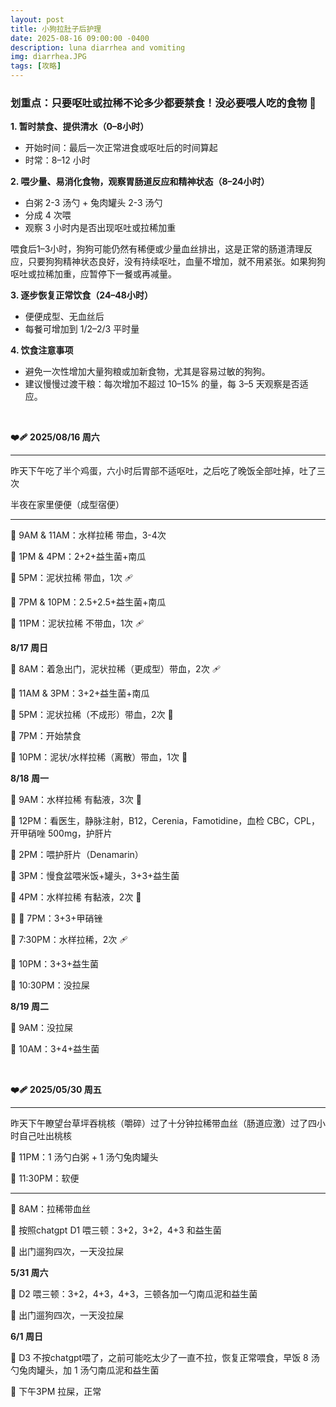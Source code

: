 ```yaml
---
layout: post
title: 小狗拉肚子后护理
date: 2025-08-16 09:00:00 -0400
description: luna diarrhea and vomiting
img: diarrhea.JPG
tags: [攻略]
---
```





### 划重点：只要呕吐或拉稀不论多少都要禁食！没必要喂人吃的食物 🚫



**1. 暂时禁食、提供清水（0–8小时）**

- 开始时间：最后一次正常进食或呕吐后的时间算起
- 时常：8–12 小时


**2. 喂少量、易消化食物，观察胃肠道反应和精神状态（8–24小时）**

- 白粥 2-3 汤勺 + 兔肉罐头 2-3 汤勺
 - 分成 4 次喂
- 观察 3 小时内是否出现呕吐或拉稀加重

喂食后1–3小时，狗狗可能仍然有稀便或少量血丝排出，这是正常的肠道清理反应，只要狗狗精神状态良好，没有持续呕吐，血量不增加，就不用紧张。如果狗狗呕吐或拉稀加重，应暂停下一餐或再减量。


**3. 逐步恢复正常饮食（24–48小时）**

- 便便成型、无血丝后
- 每餐可增加到 1/2–2/3 平时量


**4. 饮食注意事项**

 - 避免一次性增加大量狗粮或加新食物，尤其是容易过敏的狗狗。
- 建议慢慢过渡干粮：每次增加不超过 10–15% 的量，每 3–5 天观察是否适应。

<br>

**❤️‍🩹 2025/08/16 周六**

<hr>

昨天下午吃了半个鸡蛋，六小时后胃部不适呕吐，之后吃了晚饭全部吐掉，吐了三次

半夜在家里便便（成型宿便）

<hr>

🔔 9AM & 11AM：水样拉稀 带血，3-4次

🥣 1PM & 4PM：2+2+益生菌+南瓜

🦮 5PM：泥状拉稀 带血，1次 🩹

🥣 7PM & 10PM：2.5+2.5+益生菌+南瓜

🦮 11PM：泥状拉稀 不带血，1次 🩹

**8/17 周日**

🦮 8AM：着急出门，泥状拉稀（更成型）带血，2次 🩹

🥣 11AM & 3PM：3+2+益生菌+南瓜

🦮 5PM：泥状拉稀（不成形）带血，2次 🥹

🚫 7PM：开始禁食

🦮 10PM：泥状/水样拉稀（离散）带血，1次 🥹

**8/18 周一**

🦮 9AM：水样拉稀 有黏液，3次 🥹

🏥 12PM：看医生，静脉注射，B12，Cerenia，Famotidine，血检 CBC，CPL，开甲硝唑 500mg，护肝片

💊 2PM：喂护肝片（Denamarin）

🥣 3PM：慢食盆喂米饭+罐头，3+3+益生菌

🔔 4PM：水样拉稀 有黏液，2次 🥹

🥣 💊 7PM：3+3+甲硝锉

🦮 7:30PM：水样拉稀，2次 🩹

🥣 10PM：3+3+益生菌

🦮 10:30PM：没拉屎 

**8/19 周二**

🦮 9AM：没拉屎

🥣 10AM：3+4+益生菌


<br>

**❤️‍🩹 2025/05/30 周五**

<hr>

昨天下午瞭望台草坪吞桃核（嚼碎）过了十分钟拉稀带血丝（肠道应激）过了四小时自己吐出桃核 

🥣 11PM：1 汤勺白粥 + 1 汤勺兔肉罐头

🦮 11:30PM：软便

<hr>

🔔 8AM：拉稀带血丝

🥣 按照chatgpt D1 喂三顿：3+2，3+2，4+3 和益生菌

🦮 出门遛狗四次，一天没拉屎

**5/31 周六** 

🥣 D2 喂三顿：3+2，4+3，4+3，三顿各加一勺南瓜泥和益生菌

🦮 出门遛狗四次，一天没拉屎

**6/1 周日**

🥣 D3 不按chatgpt喂了，之前可能吃太少了一直不拉，恢复正常喂食，早饭 8 汤勺兔肉罐头，加 1 汤勺南瓜泥和益生菌

🦮 下午3PM 拉屎，正常
